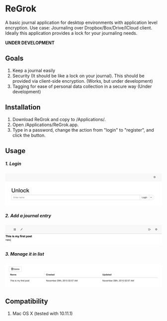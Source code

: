 # ReGrok
A basic journal application for desktop environments with application level encryption. Use case: Journaling over Dropbox/Box/Drive/ICloud client. Ideally this application provides a lock for your journaling needs.

**UNDER DEVELOPMENT**

## Goals
1. Keep a journal easily
2. Security (It should be like a lock on your journal). This should be provided via client-side encryption. (Works, but under development)
3. Tagging for ease of personal data collection in a secure way (Under development)

## Installation
1. Download ReGrok and copy to /Applications/.
2. Open /Applications/ReGrok.app.
3. Type in a password, change the action from "login" to "register", and click the button.

## Usage
##### 1. Login
![Login](https://raw.githubusercontent.com/abec/regrok/master/docs/img/login.png)
##### 2. Add a journal entry
![Add a journal entry](https://raw.githubusercontent.com/abec/regrok/master/docs/img/add-entry.png)
##### 3. Manage it in list
![List of journals](https://raw.githubusercontent.com/abec/regrok/master/docs/img/manage-entries.png)

## Compatibility
1. Mac OS X (tested with 10.11.1)
